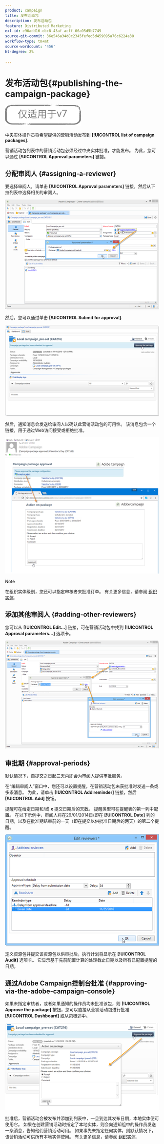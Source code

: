 ```yaml
---
product: campaign
title: 发布活动包
description: 发布活动包
feature: Distributed Marketing
exl-id: e96add16-cbc8-43af-acff-06a95d5b7749
source-git-commit: 36e546a34d8c2345fefed5d459095a76c6224a38
workflow-type: tm+mt
source-wordcount: '456'
ht-degree: 2%

---
```


# 发布活动包{#publishing-the-campaign-package}

![](../../assets/v7-only.svg)

中央实体操作员将希望提供的营销活动发布到 **[!UICONTROL list of campaign packages]**.

营销活动包列表中的营销活动包必须经过中央实体批准，才能发布。 为此，您可以通过 **[!UICONTROL Approval parameters]** 链接。

## 分配审阅人 {#assigning-a-reviewer}

要选择审阅人，请单击 **[!UICONTROL Approval parameters]** 链接，然后从下拉列表中选择相关的审阅人。

![](assets/s_advuser_mkg_dist_define_valid.png)

然后，您可以通过单击 **[!UICONTROL Submit for approval]**.

![](assets/s_advuser_mkg_dist_valid_process.png)

然后，通知消息会发送给审阅人以确认此营销活动包的可用性。 该消息包含一个链接，用于通过Web访问接受或拒绝批准。

![](assets/s_advuser_mkg_dist_valid_process1.png)

>[!NOTE]
>
>在组织实体级别，您还可以指定审核者来批准订单。 有关更多信息，请参阅 [组织实体](about-distributed-marketing.md#organizational-entities).

## 添加其他审阅人 {#adding-other-reviewers}

您可以从 **[!UICONTROL Edit...]** 链接，可在营销活动包中找到 **[!UICONTROL Approval parameters...]** 选项卡。

![](assets/s_advuser_mkg_dist_select_op_valid.png)

## 审批期 {#approval-periods}

默认情况下，自提交之日起三天内即会为审阅人提供审批服务。

在“编辑审阅人”窗口中，您还可以设置提醒，在营销活动包未获批准时发送一条或多条消息。 为此，请单击 **[!UICONTROL Add reminder]** 链接，然后 **[!UICONTROL Add]** 按钮。

提醒可在给定日期和/或 **x** 提交日期后的天数。 提醒类型可在提醒表的第一列中配置。 在以下示例中，审阅人将在29/01/2014日(即在 **[!UICONTROL Date]** 列的日期，以及在批准期结束前的一天（即在提交以供批准日期后的两天）的第二个提醒。

![](assets/s_advuser_mkg_dist_reminder_planning.png)

定义资源包并提交该资源包以供审批后，执行计划将显示在 **[!UICONTROL Audit]** 选项卡。 它显示基于先前配置计算的处理截止日期以及所有已配置提醒的日期。

## 通过Adobe Campaign控制台批准 {#approving-via-the-adobe-campaign-console}

如果未指定审核者，或者如果通知的操作员均未批准该包，则 **[!UICONTROL Approve the package]** 按钮，您可以直接从营销活动包进行批准 **[!UICONTROL Dashboard]** 或从包概述中。

![](assets/s_advuser_mkg_dist_valid_button.png)

批准后，营销活动会被发布并添加到列表中，一旦到达其发布日期，本地实体便可使用它。 如果在创建营销活动时指定了本地实体，则会向通知组中的操作员发送一条消息，告知他们营销活动可用。 如果事先未指定任何实体，则默认情况下，该营销活动可供所有本地实体使用。 有关更多信息，请参阅 [组织实体](about-distributed-marketing.md#organizational-entities).
